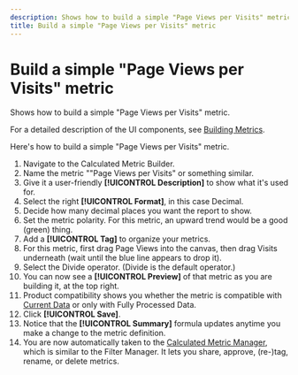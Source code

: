 ```yaml
---
description: Shows how to build a simple "Page Views per Visits" metric.
title: Build a simple "Page Views per Visits" metric
---
```

# Build a simple "Page Views per Visits" metric

Shows how to build a simple "Page Views per Visits" metric.

For a detailed description of the UI components, see [Building Metrics](/help/components/c-calcmetrics/cm-workflow/c-build-metrics/cm-build-metrics.md).

Here's how to build a simple "Page Views per Visits" metric.

1. Navigate to the Calculated Metric Builder.
1. Name the metric ""Page Views per Visits" or something similar.
1. Give it a user-friendly **[!UICONTROL Description]** to show what it's used for.
1. Select the right **[!UICONTROL Format]**, in this case Decimal.
1. Decide how many decimal places you want the report to show.
1. Set the metric polarity. For this metric, an upward trend would be a good (green) thing.
1. Add a **[!UICONTROL Tag]** to organize your metrics.
1. For this metric, first drag Page Views into the canvas, then drag Visits underneath (wait until the blue line appears to drop it).
1. Select the Divide operator. (Divide is the default operator.) 
1. You can now see a **[!UICONTROL Preview]** of that metric as you are building it, at the top right.
1. Product compatibility shows you whether the metric is compatible with [Current Data](https://experienceleague.adobe.com/docs/analytics/analyze/reports-analytics/current-data.html) or only with Fully Processed Data.
1. Click **[!UICONTROL Save]**.
1. Notice that the **[!UICONTROL Summary]** formula updates anytime you make a change to the metric definition.
1. You are now automatically taken to the [Calculated Metric Manager](/help/components/c-calcmetrics/cm-workflow/cm-manager.md), which is similar to the Filter Manager. It lets you share, approve, (re-)tag, rename, or delete metrics.
